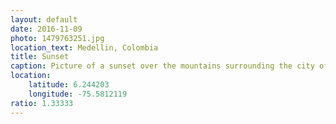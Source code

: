 ```yaml
---
layout: default
date: 2016-11-09
photo: 1479763251.jpg
location_text: Medellin, Colombia
title: Sunset
caption: Picture of a sunset over the mountains surrounding the city of Medellin.
location:
    latitude: 6.244203
    longitude: -75.5812119
ratio: 1.33333
---
```


